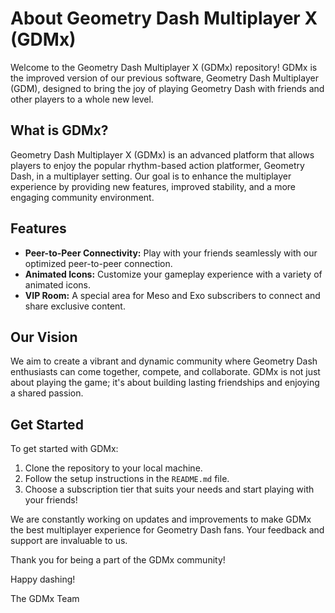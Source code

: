 # About Geometry Dash Multiplayer X (GDMx)

Welcome to the Geometry Dash Multiplayer X (GDMx) repository! GDMx is the improved version of our previous software, Geometry Dash Multiplayer (GDM), designed to bring the joy of playing Geometry Dash with friends and other players to a whole new level.

## What is GDMx?

Geometry Dash Multiplayer X (GDMx) is an advanced platform that allows players to enjoy the popular rhythm-based action platformer, Geometry Dash, in a multiplayer setting. Our goal is to enhance the multiplayer experience by providing new features, improved stability, and a more engaging community environment.

## Features

- **Peer-to-Peer Connectivity:** Play with your friends seamlessly with our optimized peer-to-peer connection.
- **Animated Icons:** Customize your gameplay experience with a variety of animated icons.
- **VIP Room:** A special area for Meso and Exo subscribers to connect and share exclusive content.

## Our Vision

We aim to create a vibrant and dynamic community where Geometry Dash enthusiasts can come together, compete, and collaborate. GDMx is not just about playing the game; it's about building lasting friendships and enjoying a shared passion.

## Get Started

To get started with GDMx:
1. Clone the repository to your local machine.
2. Follow the setup instructions in the `README.md` file.
3. Choose a subscription tier that suits your needs and start playing with your friends!

We are constantly working on updates and improvements to make GDMx the best multiplayer experience for Geometry Dash fans. Your feedback and support are invaluable to us.

Thank you for being a part of the GDMx community!

Happy dashing!

The GDMx Team

